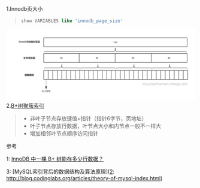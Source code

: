 1.Innodb页大小
>```sql
>show VARIABLES like 'innodb_page_size'
>```
![](https://github.com/Jerry-Lee618/cs/blob/main/resources/pics/innodb-page.png)
2.[B+树聚簇索引][2]
> - 非叶子节点存放键值+指针（指针6字节，页地址）
> - 叶子节点存放行数据，叶节点大小和内节点一般不一样大
> - 增加相邻叶节点顺序访问指针




参考

1: [InnoDB 中一棵 B+ 树能存多少行数据？](https://mp.weixin.qq.com/s/IHdsLjoF8RLyDOYvfor81A)

3: [MySQL索引背后的数据结构及算法原理]([2]: http://blog.codinglabs.org/articles/theory-of-mysql-index.html)

[2]: http://blog.codinglabs.org/articles/theory-of-mysql-index.html

[3]: [MySQL索引背后的数据结构及算法原理](http://blog.codinglabs.org/articles/theory-of-mysql-index.html)
